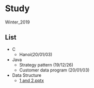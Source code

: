 # Study
 Winter_2019
## List
* C
  + Hanoi(20/01/03)
* Java
  + Strategy pattern (19/12/26)
  + Customer data program (20/01/03)
* Data Structure
  + [1 and 2.pptx](https://github.com/17-76018348/Winter_2019/blob/master/Data%20Structure/%EC%9E%90%EB%A3%8C%EA%B5%AC%EC%A1%B0_%EC%88%9C%ED%99%98.pptx)
